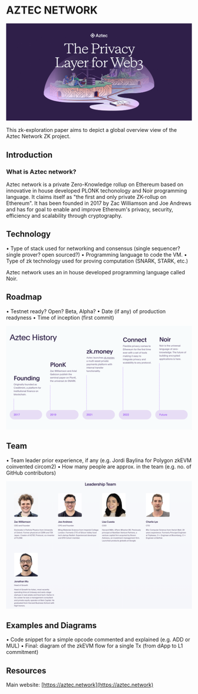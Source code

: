 # AZTEC NETWORK

![team image](./assets/aztec.png)

This zk-exploration paper aims to depict a global overview view of the Aztec Network ZK project.

## Introduction

### What is Aztec network?

Aztec network is a private Zero-Knowledge rollup on Ethereum based on innovative in house developed PLONK techonology and Noir programming language. It claims itself as "the first and only private ZK-rollup on Ethereum". It has been founded in 2017 by Zac Williamson and Joe Andrews and has for goal to enable and improve Ethereum's privacy, security, efficiency and scalability through cryptography. 

## Technology
• Type of stack used for networking and consensus (single sequencer? single prover? open sourced?)
• Programming language to code the VM.
• Type of zk technology used for proving computation (SNARK, STARK, etc.)


Aztec network uses an in house developed programming language called Noir.

## Roadmap
• Testnet ready? Open? Beta, Alpha? 
• Date (if any) of production readyness
• Time of inception (first commit)

![roadmap image](./assets/SCR-20230202-rfa.png)

## Team
• Team leader prior experience, if any (e.g. Jordi Baylina for Polygon zkEVM coinvented circom2)
• How many people are approx. in the team (e.g. no. of GitHub contributors)

![team image](./assets/SCR-20230202-rj7.png)

## Examples and Diagrams
• Code snippet for a simple opcode commented and explained (e.g. ADD or MUL)
• Final: diagram of the zkEVM flow for a single Tx (from dApp to L1 commitment)


## Resources

Main website: [https://aztec.network](https://aztec.network)